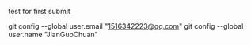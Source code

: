 test for first submit

git config --global user.email "1516342223@qq.com"
git config --global user.name "JianGuoChuan"